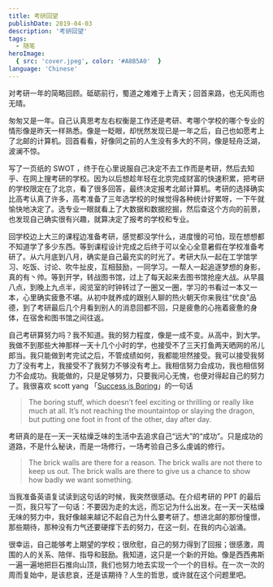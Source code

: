 ```yaml
---
title: 考研回望
publishDate: 2019-04-03
description: '考研回望'
tags:
  - 随笔
heroImage:
  { src: 'cover.jpeg', color: '#A8B5A0'  }
language: 'Chinese'
---
```


对考研一年的简略回顾。砥砺前行，蜀道之难难于上青天；回首来路，也无风雨也无晴。


匆匆又是一年。自己认真思考左右权衡是工作还是考研、考哪个学校的哪个专业的情形像是昨天一样熟悉。像是一眨眼，却恍然发现已是一年之后，自己也如愿考上了北邮的计算机。回首看看，好像同之前的人生没有多大的不同，像是轻舟泛湖，波澜不惊。



写了一页纸的 SWOT ，终于在心里说服自己决定不去工作而是考研，然后去知乎、在网上搜考研的学校。因为以后想趁年轻在北京完成财富的快速积累，把考研的学校限定在了北京，看了很多回答，最终决定报考北邮计算机。考研的选择确实比高考认真了许多，高考准备了三年选学校的时候觉得各种统计好累呀，一下午就愉快地决定了。选专业一眼就看上了大数据和数据挖掘，然后查这个方向的前景，也发现自己确实很有兴趣，就算决定了报考的学校和专业。



回学校边上大三的课程边准备考研，感觉都没学什么，进度慢的可怕，现在想想都不知道学了多少东西。等到课程设计完成之后终于可以全心全意暑假在学校准备考研了。从六月底到八月，确实是自己最充实的时光了。考研大队一起在工学馆学习、吃饭、讨论、吹牛扯皮，互相鼓励，一同学习。一帮人一起追逐梦想的身影，真的有丶帅。等到开学，转战图书馆，过上了每天起来去图书馆抢座大战。从早晨八点，到晚上九点半，阅览室的时钟转过了一圈又一圈，学习的书看过一本又一本，心里确实疲惫不堪。从初中就养成的跟别人聊的热火朝天你来我往“优良”品德，到了考研最后几个月看到别人的消息回都不回，只是疲惫的心拖着疲惫的身体，在宿舍和图书馆之间往返。



自己考研算努力吗？我不知道。我的努力程度，像是一成不变。从高中，到大学。我做不到那些大神那样一天十几个小时的学，也接受不了三天打鱼两天晒网的吊儿郎当。我只能做到考完试之后，不管成绩如何，我都能坦然接受。我可以接受我努力了没有考上，我接受不了我努力不够没有考上。我相信努力会成功，我也相信努力不会成功。我能做的，只是足够努力，只要我问心无愧，也便对得起自己的努力了。我很喜欢 scott yang 「[Success is Boring](https://www.scotthyoung.com/blog/2018/12/27/success-is-boring/)」的一句话



> The boring stuff, which doesn’t feel exciting or thrilling or really like much at all. It’s not reaching the mountaintop or slaying the dragon, but putting one foot in front of the other, day after day.



考研真的是在一天一天枯燥乏味的生活中去追求自己“远大”的“成功”。只是成功的道路，不是什么秘诀，而是一场修行，一场考验自己多么虔诚的修行。



> The brick walls are there for a reason. The brick walls are not there to keep us out. The brick walls are there to give us a chance to show how badly we want something. 



当我准备英语复试读到这句话的时候，我突然很感动。在介绍考研的 PPT 的最后一页，我只写了一句话：不要因为走的太远，而忘记为什么出发。在一天一天枯燥无味的努力中，我好像越来越记不起自己为什么要考研了。想进北邮的那份憧憬，那些期待，那种没有力气还要硬撑下去的努力，在这一刻，在我的内心汹涌。



很幸运，自己能够考上期望的学校；很欣慰，自己的努力得到了回报；很感激，周围的人的关系、陪伴、指导和鼓励。我知道，这只是一个新的开始。像是西西弗斯一遍一遍地把巨石推向山顶，我们也努力地去实现一个一个的目标。在一次一次的周而复始中，是该悲哀，还是该期待？人生的哲思，或许就在这个问题里吧。



